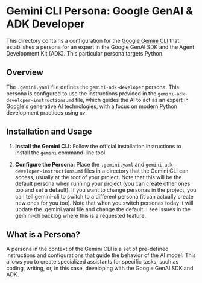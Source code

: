 # Gemini CLI Persona: Google GenAI & ADK Developer

This directory contains a configuration for the [Google Gemini CLI](https://github.com/google/gemini-cli) that establishes a persona for an expert in the Google GenAI SDK and the Agent Development Kit (ADK). This particular persona targets Python.

## Overview

The `.gemini.yaml` file defines the `gemini-adk-developer` persona. This persona is configured to use the instructions provided in the `gemini-adk-developer-instructions.md` file, which guides the AI to act as an expert in Google's generative AI technologies, with a focus on modern Python development practices using `uv`.

## Installation and Usage

1.  **Install the Gemini CLI:** Follow the official installation instructions to install the `gemini` command-line tool.

2.  **Configure the Persona:** Place the `.gemini.yaml` and `gemini-adk-developer-instructions.md` files in a directory that the Gemini CLI can access, usually at the root of your project. Note that this will be the default persona when running your project (you can create other ones too and set a default). If you want to change personas in the project, you can tell gemini-cli to switch to a different persona (it can actually create new ones for you too). Note that when you switch personas today it will update the .gemini.yaml file and change the default. I see issues in the gemini-cli backlog where this is a requested feature.


## What is a Persona?

A persona in the context of the Gemini CLI is a set of pre-defined instructions and configurations that guide the behavior of the AI model. This allows you to create specialized assistants for specific tasks, such as coding, writing, or, in this case, developing with the Google GenAI SDK and ADK.